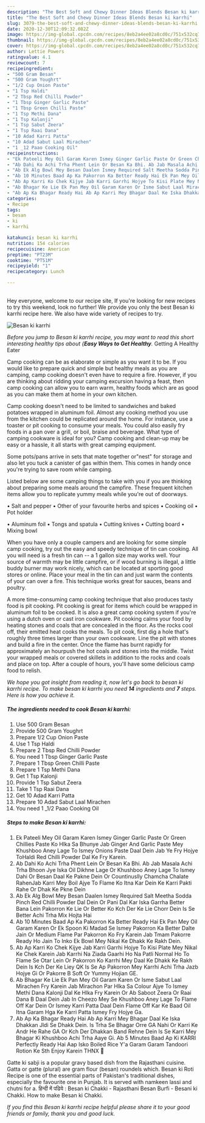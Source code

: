 ```yaml
---
description: "The Best Soft and Chewy Dinner Ideas Blends Besan ki karrhi"
title: "The Best Soft and Chewy Dinner Ideas Blends Besan ki karrhi"
slug: 3079-the-best-soft-and-chewy-dinner-ideas-blends-besan-ki-karrhi
date: 2020-12-30T12:09:32.082Z
image: https://img-global.cpcdn.com/recipes/8eb2a4ee02a8cd0c/751x532cq70/besan-ki-karrhi-recipe-main-photo.jpg
thumbnail: https://img-global.cpcdn.com/recipes/8eb2a4ee02a8cd0c/751x532cq70/besan-ki-karrhi-recipe-main-photo.jpg
cover: https://img-global.cpcdn.com/recipes/8eb2a4ee02a8cd0c/751x532cq70/besan-ki-karrhi-recipe-main-photo.jpg
author: Lettie Powers
ratingvalue: 4.1
reviewcount: 7
recipeingredient:
- "500 Gram Besan"
- "500 Gram Youghrt"
- "1/2 Cup Onion Paste"
- "1 Tsp Haldi"
- "2 Tbsp Red Chilli Powder"
- "1 Tbsp Ginger Garlic Paste"
- "1 Tbsp Green Chilli Paste"
- "1 Tsp Methi Dana"
- "1 Tsp Kalonji"
- "1 Tsp Sabut Zeera"
- "1 Tsp Raai Dana"
- "10 Adad Karri Patta"
- "10 Adad Sabut Laal Mirachen"
- "1 _12 Paao Cooking Oil"
recipeinstructions:
- "Ek Pateeli Mey Oil Garam Karen Ismey Ginger Garlic Paste Or Green Chillies Paste Ko Hlka Sa Bhunye Jab Ginger And Garlic Paste Mey Khushboo Aney Lage To Ismey Onions Paste Daal Dein Jab Ye Fry Hojye ToHaldi Red Chilli Powder Dal Ke Fry Karein."
- "Ab Dahi Ko Achi Trha Phent Lein Or Besan Ka Bhi. Ab Jab Masala Achi Trha Bhoon Jye Iska Oil Dikhne Lage Or Khushboo Aney Lage To Ismey Dahi Or Besan Daal Ke Pakne Dein Or Countinuslly Chamcha Chalate RahenJab Karri Mey Boil Ajye To Flame Ko Itna Kar Dein Ke Karri Pakti Rahe Or Dhak Ke Pkne Dein"
- "Ab Ek Alg Bowl Mey Besan Daalen Ismey Required Salt Meetha Sodda Pinch Red Chilli Powder Dal Dein Or Pani Dal Kar Iska Garrha Better Bana Lein Pakorron Ke Lie Or Better Ko Kch Der Ke Lie Chorr Dein Is Se Better Achi Trha Mix Hojta Hai"
- "Ab 10 Minutes Baad Ap Ka Pakorron Ka Better Ready Hai Ek Pan Mey Oil Garam Karen Or Ek Spoon Ki Madad Se Ismey Pakorron Ka Better Dalte Jain Or Medium Flame Par Pakorron Ko Fry Karein Jab Tmam Pakorre Ready Ho Jain To Inko Ek Bowl Mey Nikal Ke Dhakk Ke Rakh Dein."
- "Ab Ap Karri Ko Chek Kijye Jab Karri Garrhi Hojye To Kisi Plate Mey Nikal Ke Chek Karein Jab Karrhi Na Ziada Gaarhi Ho Na Patli Normal Ho To Flame Se Otar Lein Or Pakorron Ko Karrhi Mey Daal Ke Dhakk Ke Rakh Dein Is Kch Der Ke Liey QK Is Se Ap Pakorron Mey Karrhi Achi Trha Jazb Hojye Gi Or Pakorre B Soft Or Yummy Hojian GE."
- "Ab Bhagar Ke Lie Ek Pan Mey Oil Garam Karen Or Isme Sabut Laal Mirachen Fry Karein Jab Mirachon Par Hlka Sa Colour Ajye To Ismey Methi Dana Kalonji Dal Ke Hlka Fry Karein Or Ab Saboot Zeera Or Raai Dana B Daal Dein Jab In Cheezo Mey Se Khushboo Aney Lage To Flame Off Kar Dein Or Ismey Karri Patta Daal Dein Flame Off Kar Ke Baad Oil Itna Garam Hga Ke Karri Patta Ismey Fry Hojye Ga."
- "Ab Ap Ka Bhagar Ready Hai Ab Ap Karri Mey Bhagar Daal Ke Iska Dhakkan Jldi Se Dhakk Dein. Is Trha Se Bhagar Orre GA Nahi Or Karri Ke Andr He Rahe GA Or Kch Der Dhakkan Band Rehne Dein Is Se Karri Mey Bhagar Ki Khushboo Achi Trha Aaye Gi. Ab 5 Minutes Baad Ap Ki KARRI Perfectly Ready Hai Aap Isko Boiled Rice Y&#39;a Garam Garam Tandoori Rotion Ke Sth Enjoy Karein THNX 🤗"
categories:
- Recipe
tags:
- besan
- ki
- karrhi

katakunci: besan ki karrhi 
nutrition: 154 calories
recipecuisine: American
preptime: "PT23M"
cooktime: "PT51M"
recipeyield: "1"
recipecategory: Lunch

---
```

<br>
Hey everyone, welcome to our recipe site, If you're looking for new recipes to try this weekend, look no further! We provide you only the best Besan ki karrhi recipe here. We also have wide variety of recipes to try.
<br>


![Besan ki karrhi](https://img-global.cpcdn.com/recipes/8eb2a4ee02a8cd0c/751x532cq70/besan-ki-karrhi-recipe-main-photo.jpg)

<i>Before you jump to Besan ki karrhi recipe, you may want to read this short interesting healthy tips about {<strong>Easy Ways to Get Healthy</strong>.</i>
Getting A Healthy Eater

    
Camp cooking can be as elaborate or simple as you want it to be. If you would like to prepare quick and simple but healthy meals as you are camping, camp cooking doesn't even have to require a fire. However, if you are thinking about ridding your camping excursion having a feast, then camp cooking can allow you to earn warm, healthy foods which are as good as you can make them at home in your own kitchen.

Camp cooking doesn't need to be limited to sandwiches and baked potatoes wrapped in aluminum foil.  Almost any cooking method you use from the kitchen could be replicated around the home. For instance, use a toaster or pit cooking to consume your meals. You could also easily fry foods in a pan over a grill, or boil, braise and beverage. What type of camping cookware is ideal for you? Camp cooking and clean-up may be easy or a hassle, it all starts with great camping equipment.

Some pots/pans arrive in sets that mate together or"nest" for storage and also let you tuck a canister of gas within them. This comes in handy once you're trying to save room while camping.

Listed below are some camping things to take with you if you are thinking about preparing some meals around the campfire. These frequent kitchen items allow you to replicate yummy meals while you're out of doorways.

• Salt and pepper
• Other of your favourite herbs and spices
• Cooking oil
• Pot holder

• Aluminum foil
• Tongs and spatula
• Cutting knives
• Cutting board
• Mixing bowl


When you have only a couple campers and are looking for some simple camp cooking, try out the easy and speedy technique of tin can cooking. All you will need is a fresh tin can -- a 1 gallon size may works well. Your source of warmth may be little campfire, or if wood burning is illegal, a little buddy burner may work nicely, which can be located at sporting good stores or online. Place your meal in the tin can and just warm the contents of your can over a fire.  This technique works great for sauces, beans and poultry.

A more time-consuming camp cooking technique that also produces tasty food is pit cooking. Pit cooking is great for items which could be wrapped in aluminum foil to be cooked.  It is also a great camp cooking system if you're using a dutch oven or cast iron cookware. Pit cooking calms your food by heating stones and coals that are concealed in the floor. As the rocks cool off, their emitted heat cooks the meals. To pit cook, first dig a hole that's roughly three times larger than your own cookware. Line the pit with stones and build a fire in the center. Once the flame has burnt rapidly for approximately an hourpush the hot coals and stones into the middle. Twist your wrapped meals or covered skillets in addition to the rocks and coals and place on top. After a couple of hours, you'll have some delicious camp food to relish.


<i>We hope you got insight from reading it, now let's go back to besan ki karrhi recipe. To make besan ki karrhi you need <strong>14</strong> ingredients and <strong>7</strong> steps. Here is how you achieve it.
</i>

##### The ingredients needed to cook Besan ki karrhi:

1. Use 500 Gram Besan
1. Provide 500 Gram Youghrt
1. Prepare 1/2 Cup Onion Paste
1. Use 1 Tsp Haldi
1. Prepare 2 Tbsp Red Chilli Powder
1. You need 1 Tbsp Ginger Garlic Paste
1. Prepare 1 Tbsp Green Chilli Paste
1. Prepare 1 Tsp Methi Dana
1. Get 1 Tsp Kalonji
1. Provide 1 Tsp Sabut Zeera
1. Take 1 Tsp Raai Dana
1. Get 10 Adad Karri Patta
1. Prepare 10 Adad Sabut Laal Mirachen
1. You need 1 _1/2 Paao Cooking Oil


##### Steps to make Besan ki karrhi:

1. Ek Pateeli Mey Oil Garam Karen Ismey Ginger Garlic Paste Or Green Chillies Paste Ko Hlka Sa Bhunye Jab Ginger And Garlic Paste Mey Khushboo Aney Lage To Ismey Onions Paste Daal Dein Jab Ye Fry Hojye ToHaldi Red Chilli Powder Dal Ke Fry Karein.
1. Ab Dahi Ko Achi Trha Phent Lein Or Besan Ka Bhi. Ab Jab Masala Achi Trha Bhoon Jye Iska Oil Dikhne Lage Or Khushboo Aney Lage To Ismey Dahi Or Besan Daal Ke Pakne Dein Or Countinuslly Chamcha Chalate RahenJab Karri Mey Boil Ajye To Flame Ko Itna Kar Dein Ke Karri Pakti Rahe Or Dhak Ke Pkne Dein
1. Ab Ek Alg Bowl Mey Besan Daalen Ismey Required Salt Meetha Sodda Pinch Red Chilli Powder Dal Dein Or Pani Dal Kar Iska Garrha Better Bana Lein Pakorron Ke Lie Or Better Ko Kch Der Ke Lie Chorr Dein Is Se Better Achi Trha Mix Hojta Hai
1. Ab 10 Minutes Baad Ap Ka Pakorron Ka Better Ready Hai Ek Pan Mey Oil Garam Karen Or Ek Spoon Ki Madad Se Ismey Pakorron Ka Better Dalte Jain Or Medium Flame Par Pakorron Ko Fry Karein Jab Tmam Pakorre Ready Ho Jain To Inko Ek Bowl Mey Nikal Ke Dhakk Ke Rakh Dein.
1. Ab Ap Karri Ko Chek Kijye Jab Karri Garrhi Hojye To Kisi Plate Mey Nikal Ke Chek Karein Jab Karrhi Na Ziada Gaarhi Ho Na Patli Normal Ho To Flame Se Otar Lein Or Pakorron Ko Karrhi Mey Daal Ke Dhakk Ke Rakh Dein Is Kch Der Ke Liey QK Is Se Ap Pakorron Mey Karrhi Achi Trha Jazb Hojye Gi Or Pakorre B Soft Or Yummy Hojian GE.
1. Ab Bhagar Ke Lie Ek Pan Mey Oil Garam Karen Or Isme Sabut Laal Mirachen Fry Karein Jab Mirachon Par Hlka Sa Colour Ajye To Ismey Methi Dana Kalonji Dal Ke Hlka Fry Karein Or Ab Saboot Zeera Or Raai Dana B Daal Dein Jab In Cheezo Mey Se Khushboo Aney Lage To Flame Off Kar Dein Or Ismey Karri Patta Daal Dein Flame Off Kar Ke Baad Oil Itna Garam Hga Ke Karri Patta Ismey Fry Hojye Ga.
1. Ab Ap Ka Bhagar Ready Hai Ab Ap Karri Mey Bhagar Daal Ke Iska Dhakkan Jldi Se Dhakk Dein. Is Trha Se Bhagar Orre GA Nahi Or Karri Ke Andr He Rahe GA Or Kch Der Dhakkan Band Rehne Dein Is Se Karri Mey Bhagar Ki Khushboo Achi Trha Aaye Gi. Ab 5 Minutes Baad Ap Ki KARRI Perfectly Ready Hai Aap Isko Boiled Rice Y&#39;a Garam Garam Tandoori Rotion Ke Sth Enjoy Karein THNX 🤗


Gatte ki sabji is a popular gravy based dish from the Rajasthani cuisine. Gatta or gatte (plural) are gram flour (besan) roundels which. Besan ki Roti Recipe is one of the essential parts of Pakistan&#39;s traditional dishes, especially the favourite one in Punjab. It is served with namkeen lassi and chutni for a. हिन्दी में पढिये : Besan ki Chakki - Rajasthani Besan Burfi - Besani ki Chakki. How to make Besan ki Chakki. 

<i>If you find this Besan ki karrhi recipe helpful please share it to your good friends or family, thank you and good luck.</i>
